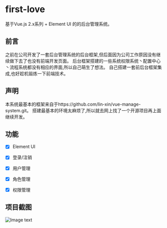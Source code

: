 # first-love #
基于Vue.js 2.x系列 + Element UI 的的后台管理系统。

## 前言 ##
之前在公司开发了一套后台管理系统的后台框架,但后面因为公司工作原因没有继续做下去了也没有前端开发页面。
后台框架搭建的一些系统权限系统丶配置中心丶流程系统都没有相应的界面,所以自己萌生了想法。
自己搭建一套前后台框架集成,也好趁机锻炼一下前端技术。

## 声明 ##

本系统最基本的框架来自于https://github.com/lin-xin/vue-manage-system.git。
搭建最基本的环境太麻烦了,所以就去网上找了一个开源项目再上面继续开发。

## 功能 ##
- [x] Element UI
- [x] 登录/注销
- [x] 用户管理
- [x] 角色管理
- [x] 权限管理


## 项目截图 ##
![Image text](https://github.com/lin-xin/manage-system/raw/master/screenshots/wms1.png)

